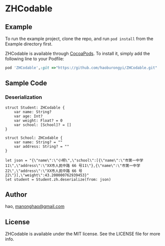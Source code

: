 # ZHCodable


## Example

To run the example project, clone the repo, and run `pod install` from the Example directory first.

ZHCodable is available through [CocoaPods](https://cocoapods.org). To install
it, simply add the following line to your Podfile:

```ruby
pod 'ZHCodable',:git =>"https://github.com/haoburongyi/ZHCodable.git"
```

## Sample Code

### Deserialization
```
struct Student: ZHCodable {
    var name: String?
    var age: Int?
    var weight: Float? = 0
    var school: [School]? = []
}

struct School: ZHCodable {
    var name: String? = ""
    var address: String? = ""
}

let json = "{\"name\":\"小明\",\"school\":[{\"name\":\"市第一中学11\",\"address\":\"XX市人民中路 66 号11\"},{\"name\":\"市第一中学22\",\"address\":\"XX市人民中路 66 号22\"}],\"weight\":43.200000762939453}"
let student = Student.zh.deserialize(from: json)

```
## Author

hao, manonghao@gmail.com

## License

ZHCodable is available under the MIT license. See the LICENSE file for more info.
